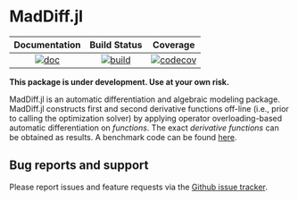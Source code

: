 # MadDiff.jl


| **Documentation** | **Build Status** | **Coverage** |
|:-----------------:|:----------------:|:----------------:|
| [![doc](https://img.shields.io/badge/docs-dev-blue.svg)](https://sshin23.github.io/MadDiff.jl/dev) | [![build](https://github.com/sshin23/MadDiff.jl/actions/workflows/test.yml/badge.svg)](https://github.com/sshin23/MadDiff.jl/actions/workflows/test.yml) | [![codecov](https://codecov.io/gh/sshin23/MadDiff.jl/branch/main/graph/badge.svg?token=U6NMMW0IT5)](https://codecov.io/gh/sshin23/MadDiff.jl) |



**This package is under development. Use at your own risk.**

MadDiff.jl is an automatic differentiation and algebraic modeling package. MadDiff.jl constructs first and second derivative functions off-line (i.e., prior to calling the optimization solver) by applying operator overloading-based automatic differentiation on _functions_. The exact _derivative functions_ can be obtained as results. A benchmark code can be found [here](https://github.com/sshin23/MadDiff.jl/blob/main/benchmark/benchmark.jl).

## Bug reports and support
Please report issues and feature requests via the [Github issue tracker](https://github.com/sshin23/MadDiff.jl/issues). 

